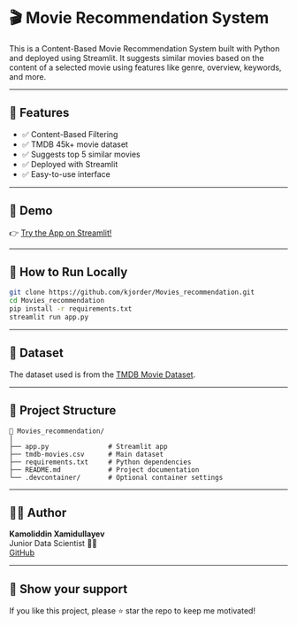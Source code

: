# 🎬 Movie Recommendation System

This is a Content-Based Movie Recommendation System built with Python and deployed using Streamlit. It suggests similar movies based on the content of a selected movie using features like genre, overview, keywords, and more.

---

## 🧠 Features

- ✅ Content-Based Filtering
- ✅ TMDB 45k+ movie dataset
- ✅ Suggests top 5 similar movies
- ✅ Deployed with Streamlit
- ✅ Easy-to-use interface

---

## 📸 Demo

👉 [Try the App on Streamlit!](https://moviesrecommendation-azzgcyybi66ovimpigps9u.streamlit.app/)

---

## 🚀 How to Run Locally

```bash
git clone https://github.com/kjorder/Movies_recommendation.git
cd Movies_recommendation
pip install -r requirements.txt
streamlit run app.py
```

---

## 📂 Dataset

The dataset used is from the [TMDB Movie Dataset](https://www.kaggle.com/datasets/tmdb/tmdb-movie-metadata).

---

## 📌 Project Structure

```
📁 Movies_recommendation/
│
├── app.py               # Streamlit app
├── tmdb-movies.csv      # Main dataset
├── requirements.txt     # Python dependencies
├── README.md            # Project documentation
└── .devcontainer/       # Optional container settings
```

---

## 👨‍💻 Author

**Kamoliddin Xamidullayev**  
Junior Data Scientist 👨‍🔬  
[GitHub](https://github.com/kjorder)

---

## 🌟 Show your support

If you like this project, please ⭐ star the repo to keep me motivated!
